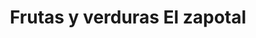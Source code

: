 ---
title: "Frutas y verduras El zapotal"
url: /ciudad-de-mexico/frutas-y-verduras-el-zapotal/
shop: Gemüse & Obst
---